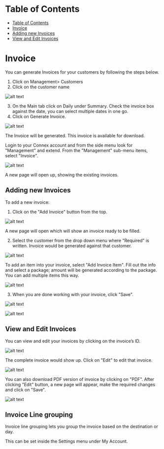 # Table of Contents
* [Table of Contents](#table-of-contents)
* [Invoice](#invoice)
* [Adding new Invoices](#adding-new-invoices)
* [View and Edit Invoices](#view-and-edit-invoices)
  


# Invoice

You can generate Invoices for your customers by following the steps below.

1. Click on Management> Customers
2. Click on the customer name

![alt text][invoice-1]

3. On the Main tab click on Daily under Summary. Check the invoice box against the date, you can select multiple dates in one go.
4. Click on Generate Invoice.

![alt text][invoice-2]

The Invoice will be generated. This invoice is available for download.



Login to your Connex account and from the side menu look for "Management" and extend. From the "Management" sub-menu items, select "Invoice".

![alt text][invoice-3]
 
A new page will open up, showing the existing invoices.

## Adding new Invoices

To add a new invoice:

1)	Click on the "Add Invoice" button from the top.

![alt text][invoice-4]

A new page will open which will show an invoice ready to be filled.

2)	Select the customer from the drop down menu where "Required" is written. Invoice would be generated against that customer.

![alt text][invoice-5]

To add an item into your invoice, select "Add Invoice Item". Fill out the info and select a package; amount will be generated according to the package. You can add multiple items this way.
 
![alt text][invoice-6]

3)	When you are done working with your invoice, click "Save".

![alt text][invoice-7]

![alt text][invoice-8] 

## View and Edit Invoices

You can view and edit your invoices by clicking on the invoice’s ID.
 
![alt text][invoice-9] 
 
The complete invoice would show up. Click on "Edit" to edit that invoice.

![alt text][invoice-10]

You can also download PDF version of invoice by clicking on "PDF".
After clicking "Edit" button, a new page will appear, make the required changes and click on "Save".

![alt text][invoice-11]

## Invoice Line grouping

Invoice line grouping lets you group the invoice based on the destination or day.

This can be set inside the Settings menu under My Account.


[invoice-1]: https://raw.githubusercontent.com/digipigeon/connexcs-user-docs/master/new-images/222.png "Invoice-1"
[invoice-2]: https://raw.githubusercontent.com/digipigeon/connexcs-user-docs/master/new-images/223.png "Invoice-2"
[invoice-3]: https://raw.githubusercontent.com/digipigeon/connexcs-user-docs/master/new-images/224.png "Invoice-3"
[invoice-4]: https://raw.githubusercontent.com/digipigeon/connexcs-user-docs/master/new-images/225.png "Invoice-4"
[invoice-5]: https://raw.githubusercontent.com/digipigeon/connexcs-user-docs/master/new-images/226.png "Invoice-5"
[invoice-6]: https://raw.githubusercontent.com/digipigeon/connexcs-user-docs/master/new-images/227.png "Invoice-6"
[invoice-7]: https://raw.githubusercontent.com/digipigeon/connexcs-user-docs/master/new-images/228.png "Invoice-7"
[invoice-8]: https://raw.githubusercontent.com/digipigeon/connexcs-user-docs/master/new-images/229.png "Invoice-8"
[invoice-9]: https://raw.githubusercontent.com/digipigeon/connexcs-user-docs/master/new-images/230.png "invoice-9"
[invoice-10]: https://raw.githubusercontent.com/digipigeon/connexcs-user-docs/master/new-images/231.png "invoice-10"
[invoice-11]: https://raw.githubusercontent.com/digipigeon/connexcs-user-docs/master/new-images/232.png "invoice-11"
 

